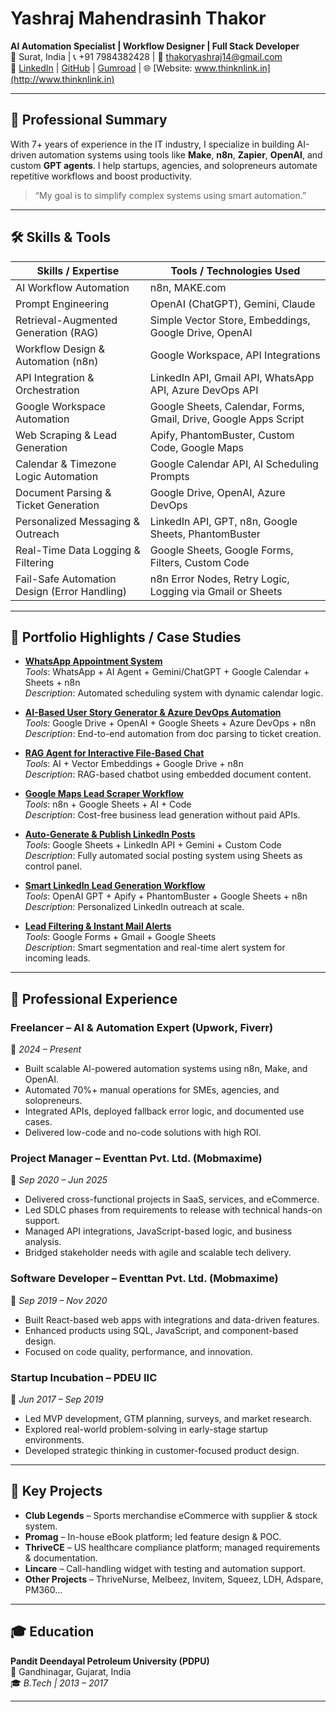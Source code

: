 # Yashraj Mahendrasinh Thakor  
**AI Automation Specialist | Workflow Designer | Full Stack Developer**  
📍 Surat, India | 📞 +91 7984382428 | 📧 thakoryashraj14@gmail.com  
🔗 [LinkedIn](#) | [GitHub](#) | [Gumroad](https://thakoryashraj.gumroad.com) | 🌐 [Website: www.thinknlink.in](http://www.thinknlink.in)  

---

## 🧠 Professional Summary  
With 7+ years of experience in the IT industry, I specialize in building AI-driven automation systems using tools like **Make**, **n8n**, **Zapier**, **OpenAI**, and custom **GPT agents**. I help startups, agencies, and solopreneurs automate repetitive workflows and boost productivity.  
> “My goal is to simplify complex systems using smart automation.”

---

## 🛠️ Skills & Tools

| **Skills / Expertise**                     | **Tools / Technologies Used**                                                |
|--------------------------------------------|------------------------------------------------------------------------------|
| AI Workflow Automation                     | n8n, MAKE.com                                                               |
| Prompt Engineering                         | OpenAI (ChatGPT), Gemini, Claude                                             |
| Retrieval-Augmented Generation (RAG)       | Simple Vector Store, Embeddings, Google Drive, OpenAI                       |
| Workflow Design & Automation (n8n)         | Google Workspace, API Integrations                                          |
| API Integration & Orchestration            | LinkedIn API, Gmail API, WhatsApp API, Azure DevOps API                     |
| Google Workspace Automation                | Google Sheets, Calendar, Forms, Gmail, Drive, Google Apps Script            |
| Web Scraping & Lead Generation             | Apify, PhantomBuster, Custom Code, Google Maps                              |
| Calendar & Timezone Logic Automation       | Google Calendar API, AI Scheduling Prompts                                  |
| Document Parsing & Ticket Generation       | Google Drive, OpenAI, Azure DevOps                                          |
| Personalized Messaging & Outreach          | LinkedIn API, GPT, n8n, Google Sheets, PhantomBuster                        |
| Real-Time Data Logging & Filtering         | Google Sheets, Google Forms, Filters, Custom Code                           |
| Fail-Safe Automation Design (Error Handling) | n8n Error Nodes, Retry Logic, Logging via Gmail or Sheets                |

---

## 📂 Portfolio Highlights / Case Studies

- **[WhatsApp Appointment System](https://thakoryashraj.gumroad.com/l/whatsapp-scheduler)**  
  *Tools*: WhatsApp + AI Agent + Gemini/ChatGPT + Google Calendar + Sheets + n8n  
  *Description*: Automated scheduling system with dynamic calendar logic.

- **[AI-Based User Story Generator & Azure DevOps Automation](https://thakoryashraj.gumroad.com/l/azure-automation)**  
  *Tools*: Google Drive + OpenAI + Google Sheets + Azure DevOps + n8n  
  *Description*: End-to-end automation from doc parsing to ticket creation.

- **[RAG Agent for Interactive File-Based Chat](https://thakoryashraj.gumroad.com/l/RAGagent-chatbot)**  
  *Tools*: AI + Vector Embeddings + Google Drive + n8n  
  *Description*: RAG-based chatbot using embedded document content.

- **[Google Maps Lead Scraper Workflow](https://thakoryashraj.gumroad.com/l/Map-scrapper)**  
  *Tools*: n8n + Google Sheets + AI + Code  
  *Description*: Cost-free business lead generation without paid APIs.

- **[Auto-Generate & Publish LinkedIn Posts](https://thakoryashraj.gumroad.com/l/autopost-linkedin)**  
  *Tools*: Google Sheets + LinkedIn API + Gemini + Custom Code  
  *Description*: Fully automated social posting system using Sheets as control panel.

- **[Smart LinkedIn Lead Generation Workflow](https://thakoryashraj.gumroad.com/l/Linkedinlead-apify)**  
  *Tools*: OpenAI GPT + Apify + PhantomBuster + Google Sheets + n8n  
  *Description*: Personalized LinkedIn outreach at scale.

- **[Lead Filtering & Instant Mail Alerts](https://thakoryashraj.gumroad.com/l/leadfilteringAlerts)**  
  *Tools*: Google Forms + Gmail + Google Sheets  
  *Description*: Smart segmentation and real-time alert system for incoming leads.

---

## 💼 Professional Experience

### **Freelancer – AI & Automation Expert (Upwork, Fiverr)**  
📅 *2024 – Present*  
- Built scalable AI-powered automation systems using n8n, Make, and OpenAI.  
- Automated 70%+ manual operations for SMEs, agencies, and solopreneurs.  
- Integrated APIs, deployed fallback error logic, and documented use cases.  
- Delivered low-code and no-code solutions with high ROI.

### **Project Manager – Eventtan Pvt. Ltd. (Mobmaxime)**  
📅 *Sep 2020 – Jun 2025*  
- Delivered cross-functional projects in SaaS, services, and eCommerce.  
- Led SDLC phases from requirements to release with technical hands-on support.  
- Managed API integrations, JavaScript-based logic, and business analysis.  
- Bridged stakeholder needs with agile and scalable tech delivery.

### **Software Developer – Eventtan Pvt. Ltd. (Mobmaxime)**  
📅 *Sep 2019 – Nov 2020*  
- Built React-based web apps with integrations and data-driven features.  
- Enhanced products using SQL, JavaScript, and component-based design.  
- Focused on code quality, performance, and innovation.

### **Startup Incubation – PDEU IIC**  
📅 *Jun 2017 – Sep 2019*  
- Led MVP development, GTM planning, surveys, and market research.  
- Explored real-world problem-solving in early-stage startup environments.  
- Developed strategic thinking in customer-focused product design.

---

## 🚀 Key Projects

- **Club Legends** – Sports merchandise eCommerce with supplier & stock system.  
- **Promag** – In-house eBook platform; led feature design & POC.  
- **ThriveCE** – US healthcare compliance platform; managed requirements & documentation.  
- **Lincare** – Call-handling widget with testing and automation support.  
- **Other Projects** – ThriveNurse, Melbeez, Invitem, Squeez, LDH, Adspare, PM360…

---

## 🎓 Education  
**Pandit Deendayal Petroleum University (PDPU)**  
📍 Gandhinagar, Gujarat, India  
🎓 *B.Tech | 2013 – 2017*

---

